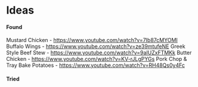 # Ideas

#### Found

Mustard Chicken - https://www.youtube.com/watch?v=7Ib87cMYOMI
Buffalo Wings - https://www.youtube.com/watch?v=ze39mtufeNE
Greek Style Beef Stew - https://www.youtube.com/watch?v=9aIUZxFTMKk
Butter Chicken - https://www.youtube.com/watch?v=KV-rJLgPYGs
Pork Chop & Tray Bake Potatoes - https://www.youtube.com/watch?v=RH48Qs0y4Fc


#### Tried